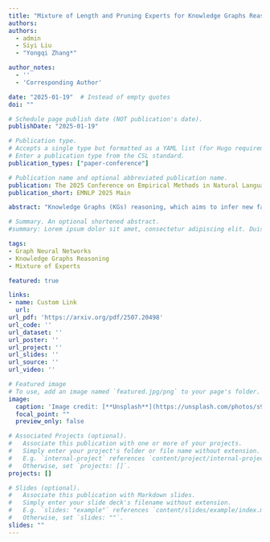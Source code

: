 ```yaml
---
title: "Mixture of Length and Pruning Experts for Knowledge Graphs Reasoning"
authors:
authors:
  - admin
  - Siyi Liu
  - "Yongqi Zhang*"

author_notes:
  - ''
  - 'Corresponding Author'

date: "2025-01-19"  # Instead of empty quotes
doi: ""

# Schedule page publish date (NOT publication's date).
publishDate: "2025-01-19"

# Publication type.
# Accepts a single type but formatted as a YAML list (for Hugo requirements).
# Enter a publication type from the CSL standard.
publication_types: ["paper-conference"]

# Publication name and optional abbreviated publication name.
publication: The 2025 Conference on Empirical Methods in Natural Language Processing
publication_short: EMNLP 2025 Main

abstract: "Knowledge Graphs (KGs) reasoning, which aims to infer new facts from structured knowledge repositories, critically depends on constructing effective reasoning paths. While existing Graph Neural Networks (GNNs) have advanced this field, they employ rigid path exploration strategies that fail to adapt to diverse query requirements. To address these limitations, we propose MoKGR, a novel framework that personalizes path exploration through two key innovations: (1) an adaptive path length selection mechanism that dynamically weights path lengths based on query complexity, ensuring each query receives appropriate reasoning depth, and (2) a mixture-of-experts pruning mechanism that evaluates paths through complementary perspectives to preserve the most informative reasoning paths. Through comprehensive experiments on dirse benchmark, MoKGR demonstrates superior performance in both transductive and inductive settings, validating the effectiveness of personalized path exploration in KGs reasoning."

# Summary. An optional shortened abstract.
#summary: Lorem ipsum dolor sit amet, consectetur adipiscing elit. Duis posuere tellus ac convallis placerat. Proin tincidunt magna sed ex sollicitudin condimentum.

tags:
- Graph Neural Networks
- Knowledge Graphs Reasoning
- Mixture of Experts

featured: true

links:
- name: Custom Link
  url: 
url_pdf: 'https://arxiv.org/pdf/2507.20498'
url_code: ''
url_dataset: ''
url_poster: ''
url_project: ''
url_slides: ''
url_source: ''
url_video: ''

# Featured image
# To use, add an image named `featured.jpg/png` to your page's folder. 
image:
  caption: 'Image credit: [**Unsplash**](https://unsplash.com/photos/s9CC2SKySJM)'
  focal_point: ""
  preview_only: false

# Associated Projects (optional).
#   Associate this publication with one or more of your projects.
#   Simply enter your project's folder or file name without extension.
#   E.g. `internal-project` references `content/project/internal-project/index.md`.
#   Otherwise, set `projects: []`.
projects: []

# Slides (optional).
#   Associate this publication with Markdown slides.
#   Simply enter your slide deck's filename without extension.
#   E.g. `slides: "example"` references `content/slides/example/index.md`.
#   Otherwise, set `slides: ""`.
slides: ""
---
```


